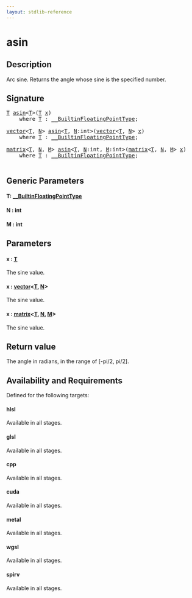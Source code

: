 ```yaml
---
layout: stdlib-reference
---
```


# asin

## Description

Arc sine. Returns the angle whose sine is the specified number.



## Signature 

<pre>
<a href="asin.html#typeparam-T" class="code_type">T</a> <a href="asin.html">asin</a>&lt;<a href="asin.html#typeparam-T" class="code_type">T</a>&gt;(<a href="asin.html#typeparam-T" class="code_type">T</a> <a href="asin.html#decl-x" class="code_param">x</a>)
    <span class='code_keyword'>where</span> <a href="asin.html#typeparam-T" class="code_type">T</a> : <a href="../interfaces/0_builtinfloatingpointtype-029hm/index.html" class="code_type">__BuiltinFloatingPointType</a>;

<a href="../types/vector/index.html" class="code_type">vector</a>&lt;<a href="asin.html#typeparam-T" class="code_type">T</a>, <a href="asin.html#decl-N" class="code_var">N</a>&gt; <a href="asin.html">asin</a>&lt;<a href="asin.html#typeparam-T" class="code_type">T</a>, <a href="asin.html#decl-N" class="code_var">N</a>:<span class="code_keyword">int</span>&gt;(<a href="../types/vector/index.html" class="code_type">vector</a>&lt;<a href="asin.html#typeparam-T" class="code_type">T</a>, <a href="asin.html#decl-N" class="code_var">N</a>&gt; <a href="asin.html#decl-x" class="code_param">x</a>)
    <span class='code_keyword'>where</span> <a href="asin.html#typeparam-T" class="code_type">T</a> : <a href="../interfaces/0_builtinfloatingpointtype-029hm/index.html" class="code_type">__BuiltinFloatingPointType</a>;

<a href="../types/matrix/index.html" class="code_type">matrix</a>&lt;<a href="asin.html#typeparam-T" class="code_type">T</a>, <a href="asin.html#decl-N" class="code_var">N</a>, <a href="asin.html#decl-M" class="code_var">M</a>&gt; <a href="asin.html">asin</a>&lt;<a href="asin.html#typeparam-T" class="code_type">T</a>, <a href="asin.html#decl-N" class="code_var">N</a>:<span class="code_keyword">int</span>, <a href="asin.html#decl-M" class="code_var">M</a>:<span class="code_keyword">int</span>&gt;(<a href="../types/matrix/index.html" class="code_type">matrix</a>&lt;<a href="asin.html#typeparam-T" class="code_type">T</a>, <a href="asin.html#decl-N" class="code_var">N</a>, <a href="asin.html#decl-M" class="code_var">M</a>&gt; <a href="asin.html#decl-x" class="code_param">x</a>)
    <span class='code_keyword'>where</span> <a href="asin.html#typeparam-T" class="code_type">T</a> : <a href="../interfaces/0_builtinfloatingpointtype-029hm/index.html" class="code_type">__BuiltinFloatingPointType</a>;

</pre>

## Generic Parameters

####  <a id="typeparam-T"></a>T: [\_\_BuiltinFloatingPointType](../interfaces/0_builtinfloatingpointtype-029hm/index)
####  <a id="decl-N"></a>N  : int
####  <a id="decl-M"></a>M  : int

## Parameters

####  <a id="decl-x"></a>x  : [T](asin#typeparam-T)
The sine value.

####  <a id="decl-x"></a>x  : [vector](../types/vector/index)\<[T](../types/vector/index#typeparam-T), [N](../types/vector/index#decl-N)\>
The sine value.

####  <a id="decl-x"></a>x  : [matrix](../types/matrix/index)\<[T](../types/matrix/t-0), [N](../types/matrix/index#decl-N), [M](../types/matrix/index#decl-M)\>
The sine value.


## Return value
The angle in radians, in the range of [-pi/2, pi/2].


## Availability and Requirements

Defined for the following targets:

#### hlsl
Available in all stages.

#### glsl
Available in all stages.

#### cpp
Available in all stages.

#### cuda
Available in all stages.

#### metal
Available in all stages.

#### wgsl
Available in all stages.

#### spirv
Available in all stages.



